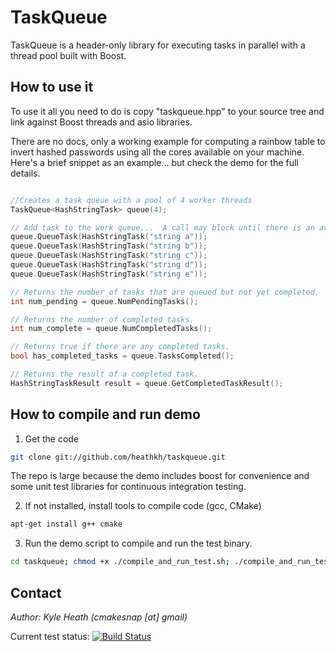 TaskQueue
===================
TaskQueue is a header-only library for executing tasks in parallel with a thread pool built with Boost. 

How to use it
-----

To use it all you need to do is copy "taskqueue.hpp" to your source tree and link against Boost threads and asio libraries.

There are no docs, only a working example for computing a rainbow table to invert hashed passwords using all the cores available on your machine.  Here's a brief snippet as an example... but check the demo for the full details.

```CPP

//Creates a task queue with a pool of 4 worker threads
TaskQueue<HashStringTask> queue(4);

// Add task to the work queue...  A call may block until there is an available thread in the pool to accept the task.
queue.QueueTask(HashStringTask("string a"));
queue.QueueTask(HashStringTask("string b"));
queue.QueueTask(HashStringTask("string c"));
queue.QueueTask(HashStringTask("string d"));
queue.QueueTask(HashStringTask("string e"));

// Returns the number of tasks that are queued but not yet completed.
int num_pending = queue.NumPendingTasks();

// Returns the number of completed tasks.
int num_complete = queue.NumCompletedTasks();

// Returns true if there are any completed tasks.
bool has_completed_tasks = queue.TasksCompleted();

// Returns the result of a completed task.  
HashStringTaskResult result = queue.GetCompletedTaskResult();

```

How to compile and run demo
-------------------------
1. Get the code
````bash
git clone git://github.com/heathkh/taskqueue.git
````
The repo is large because the demo includes boost for convenience and some unit test libraries for continuous integration testing.

2. If not installed, install tools to compile code (gcc, CMake)
````bash
apt-get install g++ cmake
````   

3. Run the demo script to compile and run the test binary.
````bash
cd taskqueue; chmod +x ./compile_and_run_test.sh; ./compile_and_run_test.sh 
````   

Contact
------
*Author: Kyle Heath (cmakesnap [at] gmail)*  

Current test status: [![Build Status](https://travis-ci.org/heathkh/taskqueue.png)](https://travis-ci.org/heathkh/taskqueue)
